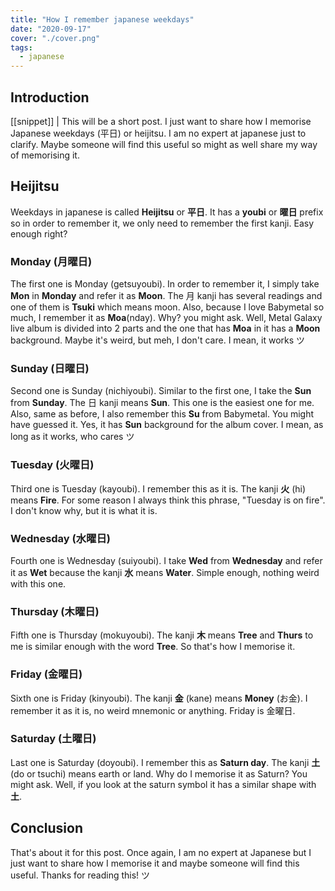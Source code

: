 ```yaml
---
title: "How I remember japanese weekdays"
date: "2020-09-17"
cover: "./cover.png"
tags:
  - japanese
---
```


## Introduction
[[snippet]]
| This will be a short post. I just want to share how I memorise Japanese weekdays (平日) or heijitsu. I am no expert at japanese just to clarify. Maybe someone will find this useful so might as well share my way of memorising it.

## Heijitsu
Weekdays in japanese is called **Heijitsu** or **平日**. It has a **youbi** or **曜日** prefix so in order to remember it, we only need to remember the first kanji. Easy enough right?

### Monday (月曜日)
The first one is Monday (getsuyoubi). In order to remember it, I simply take **Mon** in **Monday** and refer it as **Moon**. The 月 kanji has several readings and one of them is **Tsuki** which means moon. Also, because I love Babymetal so much, I remember it as **Moa**(nday). Why? you might ask. Well, Metal Galaxy live album is divided into 2 parts and the one that has **Moa** in it has a **Moon** background. Maybe it's weird, but meh, I don't care. I mean, it works ツ

### Sunday (日曜日)
Second one is Sunday (nichiyoubi). Similar to the first one, I take the **Sun** from **Sunday**. The 日 kanji means **Sun**. This one is the easiest one for me. Also, same as before, I also remember this **Su** from Babymetal. You might have guessed it. Yes, it has **Sun** background for the album cover. I mean, as long as it works, who cares ツ

### Tuesday (火曜日)
Third one is Tuesday (kayoubi). I remember this as it is. The kanji **火** (hi) means **Fire**. For some reason I always think this phrase, "Tuesday is on fire". I don't know why, but it is what it is.

### Wednesday (水曜日)
Fourth one is Wednesday (suiyoubi). I take **Wed** from **Wednesday** and refer it as **Wet** because the kanji **水** means **Water**. Simple enough, nothing weird with this one.

### Thursday (木曜日)
Fifth one is Thursday (mokuyoubi). The kanji **木** means **Tree** and **Thurs** to me is similar enough with the word **Tree**. So that's how I memorise it.

### Friday (金曜日)
Sixth one is Friday (kinyoubi). The kanji **金** (kane) means **Money** (お金). I remember it as it is, no weird mnemonic or anything. Friday is 金曜日.

### Saturday (土曜日)
Last one is Saturday (doyoubi). I remember this as **Saturn day**. The kanji **土** (do or tsuchi) means earth or land. Why do I memorise it as Saturn? You might ask. Well, if you look at the saturn symbol it has a similar shape with **土**.

## Conclusion
That's about it for this post. Once again, I am no expert at Japanese but I just want to share how I memorise it and maybe someone will find this useful. Thanks for reading this! ツ
